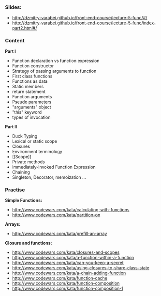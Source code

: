### Slides:
- http://dzmitry-varabei.github.io/front-end-course/lecture-5-func/#/
- http://dzmitry-varabei.github.io/front-end-course/lecture-5-func/index-part2.html#/

### Content

__Part I__ 
 - Function declaration vs function expression
 - Function constructor
 - Strategy of passing arguments to function
 - First class functions
 - Functions as data
 - Static members
 - return statement
 - Function arguments
 - Pseudo parameters
 - "arguments" object
 - "this" keyword
 - types of invocation 

__Part II__ 
 - Duck Typing
 - Lexical or static scope
 - Closures
 - Environment terminology
 - [[Scope]]
 - Private methods
 - Immediately-Invoked Function Expression
 - Chaining
 - Singleton, Decorator, memoization ...

### Practise

__Simple Functions:__
- http://www.codewars.com/kata/calculating-with-functions
- http://www.codewars.com/kata/partition-on

__Arrays:__
- http://www.codewars.com/kata/prefill-an-array

__Closure and functions:__
- http://www.codewars.com/kata/closures-and-scopes
- http://www.codewars.com/kata/a-function-within-a-function
- http://www.codewars.com/kata/can-you-keep-a-secret
- http://www.codewars.com/kata/using-closures-to-share-class-state
- http://www.codewars.com/kata/a-chain-adding-function
- http://www.codewars.com/kata/function-cache
- http://www.codewars.com/kata/function-composition
- http://www.codewars.com/kata/function-composition-1

